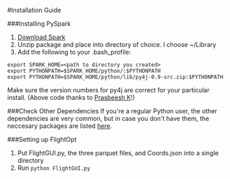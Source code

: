 #Installation Guide

###Installing PySpark
1. [Download Spark](http://spark.apache.org/downloads.html)
2. Unzip package and place into directory of choice. I choose ~/Library
3. Add the following to your .bash_profile:
```
export SPARK_HOME=<path to directory you created>
export PYTHONPATH=$SPARK_HOME/python/:$PYTHONPATH
export PYTHONPATH=$SPARK_HOME/python/lib/py4j-0.9-src.zip:$PYTHONPATH
```
Make sure the version numbers for py4j are correct for your particular install.
(Above code thanks to [Prasbeesh K](http://blog.prabeeshk.com)!)

###Check Other Dependencies
If you're a regular Python user, the other dependencies are very common, but in case you don't have them, the neccesary packages are listed [here](https://github.com/RobGeada/FlightOptimize/blob/master/Dependencies.md).

###Setting up FlightOpt
1. Put FlightGUI.py, the three parquet files, and Coords.json into a single directory
2. Run `python FlightGUI.py`
